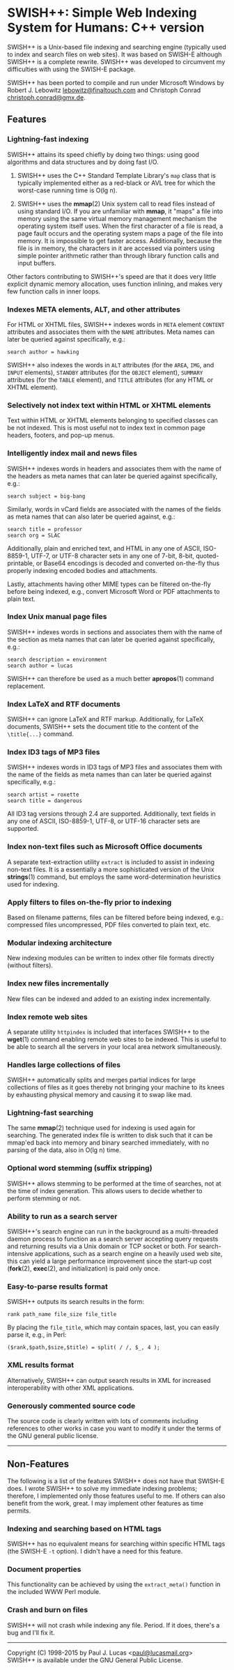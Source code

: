 # SWISH++: Simple Web Indexing System for Humans: C++ version

SWISH++ is a Unix-based file indexing and searching engine
(typically used to index and search files on web sites).
It was based on SWISH-E although SWISH++ is a complete rewrite.
SWISH++ was developed to circumvent my difficulties
with using the SWISH-E package.

SWISH++ has been ported to compile and run under Microsoft
Windows by Robert J. Lebowitz <lebowitz@finaltouch.com> and
Christoph Conrad <christoph.conrad@gmx.de>.

## Features

### Lightning-fast indexing
SWISH++ attains its speed chiefly by doing two things:
using good algorithms and data structures and by doing fast I/O.

1. SWISH++ uses the C++ Standard Template Library's `map` class
that is typically implemented either as a red-black or AVL tree
for which the worst-case running time is O(lg n).

2. SWISH++ uses the **mmap**(2) Unix system call to read files
instead of using standard I/O.
If you are unfamiliar with **mmap**,
it "maps" a file into memory
using the same virtual memory management mechanism
the operating system itself uses.
When the first character of a file is read,
a page fault occurs and the operating system
maps a page of the file into memory.
It is impossible to get faster access.
Additionally, because the file is in memory,
the characters in it are accessed via pointers
using simple pointer arithmetic
rather than through library function calls
and input buffers.

Other factors contributing to SWISH++'s speed
are that it does very little explicit dynamic memory allocation,
uses function inlining,
and makes very few function calls in inner loops.

### Indexes META elements, ALT, and other attributes
For HTML or XHTML files,
SWISH++ indexes words in `META` element `CONTENT` attributes
and associates them with the `NAME` attributes.
Meta names can later be queried against specifically, e.g.:

	search author = hawking

SWISH++ also indexes the words in `ALT` attributes
(for the `AREA`, `IMG`, and `INPUT` elements),
`STANDBY` attributes (for the `OBJECT` element),
`SUMMARY` attributes (for the `TABLE` element),
and
`TITLE` attributes (for any HTML or XHTML element).

### Selectively not index text within HTML or XHTML elements
Text within HTML or XHTML elements belonging to specified classes
can be not indexed.
This is most useful not to index text in common page headers,
footers, and pop-up menus.

### Intelligently index mail and news files
SWISH++ indexes words in headers
and associates them with the name of the headers as meta names
that can later be queried against specifically, e.g.:

	search subject = big-bang

Similarly, words in vCard fields are associated with the names of the fields
as meta names that can also later be queried against, e.g.:

	search title = professor
	search org = SLAC

Additionally, plain and enriched text, and HTML
in any one of ASCII, ISO-8859-1, UTF-7, or UTF-8 character sets
in any one of 7-bit, 8-bit, quoted-printable, or Base64 encodings
is decoded and converted on-the-fly
thus properly indexing encoded bodies and attachments.

Lastly, attachments having other MIME types can be filtered
on-the-fly before being indexed, e.g., convert Microsoft
Word or PDF attachments to plain text.

### Index Unix manual page files
SWISH++ indexes words in sections and associates them with
the name of the section as meta names that can later be
queried against specifically, e.g.:

	search description = environment
	search author = lucas

SWISH++ can therefore be used as a much better **apropos**(1)
command replacement.

### Index LaTeX and RTF documents 
SWISH++ can ignore LaTeX and RTF markup.
Additionally, for LaTeX documents,
SWISH++ sets the document title
to the content of the `\title{...}` command.

### Index ID3 tags of MP3 files
SWISH++ indexes words in ID3 tags of MP3 files
and associates them with the name of the fields as meta names
than can later be queried against specifically, e.g.:

	search artist = roxette
	search title = dangerous

All ID3 tag versions through 2.4 are supported.
Additionally, text fields in any one of
ASCII, ISO-8859-1, UTF-8, or UTF-16
character sets are supported.

### Index non-text files such as Microsoft Office documents
A separate text-extraction utility `extract` is included to
assist in indexing non-text files.
It is a essentially a more sophisticated version
of the Unix **strings**(1) command,
but employs the same word-determination heuristics used for indexing.

### Apply filters to files on-the-fly prior to indexing
Based on filename patterns,
files can be filtered before being indexed,
e.g.: compressed files uncompressed,
PDF files converted to plain text,
etc.

### Modular indexing architecture
New indexing modules can be written
to index other file formats directly
(without filters).

### Index new files incrementally
New files can be indexed and added to an existing index incrementally.

### Index remote web sites
A separate utility `httpindex` is included that interfaces
SWISH++ to the **wget**(1) command enabling remote web sites to
be indexed.
This is useful to be able to search all the servers
in your local area network simultaneously.

### Handles large collections of files
SWISH++ automatically splits and merges partial indices
for large collections of files as it goes
thereby not bringing your machine to its knees
by exhausting physical memory and causing it to swap like mad.

### Lightning-fast searching
The same **mmap**(2) technique used for indexing is used again for searching.
The generated index file is written to disk
such that it can be mmap'ed back into memory and binary searched immediately,
with no parsing of the data,
also in O(lg n) time.

### Optional word stemming (suffix stripping)
SWISH++ allows stemming to be performed at the time of searches,
not at the time of index generation.
This allows users to decide whether to perform stemming or not.

### Ability to run as a search server
SWISH++'s search engine can run in the background
as a multi-threaded daemon process
to function as a search server accepting query requests
and returning results via a Unix domain or TCP socket or both.
For search-intensive applications,
such as a search engine on a heavily used web site,
this can yield a large performance improvement
since the start-up cost (**fork**(2), **exec**(2), and initialization)
is paid only once.

### Easy-to-parse results format
SWISH++ outputs its search results in the form:

	rank path_name file_size file_title

By placing the `file_title`, which may contain spaces, last,
you can easily parse it, e.g., in Perl:

	($rank,$path,$size,$title) = split( / /, $_, 4 );

### XML results format
Alternatively, SWISH++ can output search results in XML
for increased interoperability with other XML applications.

### Generously commented source code
The source code is clearly written with lots of comments
including references to other works
in case you want to modify it
under the terms of the GNU general public license.

---

## Non-Features

The following is a list of the features SWISH++ does not have
that SWISH-E does.
I wrote SWISH++ to solve my immediate indexing problems;
therefore, I implemented only those features useful to me.
If others can also benefit from the work, great.
I may implement other features as time permits.

### Indexing and searching based on HTML tags
SWISH++ has no equivalent means for searching within specific HTML tags
(the SWISH-E `-t` option).
I didn't have a need for this feature.

### Document properties
This functionality can be achieved by using the `extract_meta()`
function in the included WWW Perl module.

### Crash and burn on files
SWISH++ will not crash while indexing any file.
Period.
If it does, there's a bug and I'll fix it.

---

Copyright (C) 1998-2015 by Paul J. Lucas &lt;<paul@lucasmail.org>&gt;  
SWISH++ is available under the GNU General Public License.
